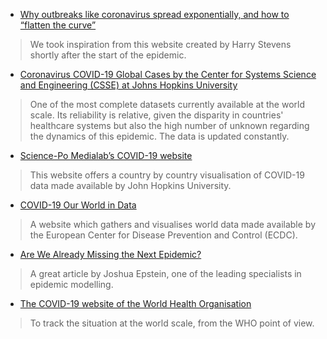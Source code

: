 - [Why outbreaks like coronavirus spread exponentially, and how to “flatten the curve”](https://www.washingtonpost.com/graphics/2020/world/corona-simulator/)
> We took inspiration from this website created by Harry Stevens shortly after the start of the epidemic.

- [Coronavirus COVID-19 Global Cases by the Center for Systems Science and Engineering (CSSE) at Johns Hopkins University](https://gisanddata.maps.arcgis.com/apps/opsdashboard/index.html#/bda7594740fd40299423467b48e9ecf6)
> One of the most complete datasets currently available at the world scale. Its reliability is relative, given the disparity in countries' healthcare systems but also the high number of unknown regarding the dynamics of this epidemic. The data is updated constantly.

- [Science-Po Medialab’s COVID-19 website](https://boogheta.github.io/coronavirus-countries/)
> This website offers a country by country visualisation of COVID-19 data made available by John Hopkins University.

- [COVID-19 Our World in Data](https://ourworldindata.org/coronavirus)
> A website which gathers and visualises world data made available by the European Center for Disease Prevention and Control (ECDC).

- [Are We Already Missing the Next Epidemic?](https://www.politico.com/amp/news/magazine/2020/03/31/coronavirus-americafear-contagion-can-we-handle-it-157711?__twitter_impression=true)
> A great article by Joshua Epstein, one of the leading specialists in epidemic modelling.

- [The COVID-19 website of the World Health Organisation](https://www.who.int/emergencies/diseases/novel-coronavirus-2019)
> To track the situation at the world scale, from the WHO point of view.

